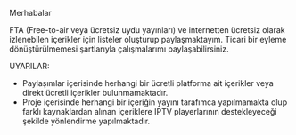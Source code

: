 Merhabalar

FTA (Free-to-air veya ücretsiz uydu yayınları) ve internetten ücretsiz olarak izlenebilen içerikler için listeler oluşturup paylaşmaktayım.
Ticari bir eyleme dönüştürülmemesi şartlarıyla çalışmalarımı paylaşabilirsiniz.




UYARILAR:
* Paylaşımlar içerisinde herhangi bir ücretli platforma ait içerikler veya direkt ücretli içerikler bulunmamaktadır.
* Proje içerisinde herhangi bir içeriğin yayını tarafımca yapılmamakta olup farklı kaynaklardan alınan içeriklere IPTV playerlarının destekleyeceği şekilde yönlendirme yapılmaktadır.
